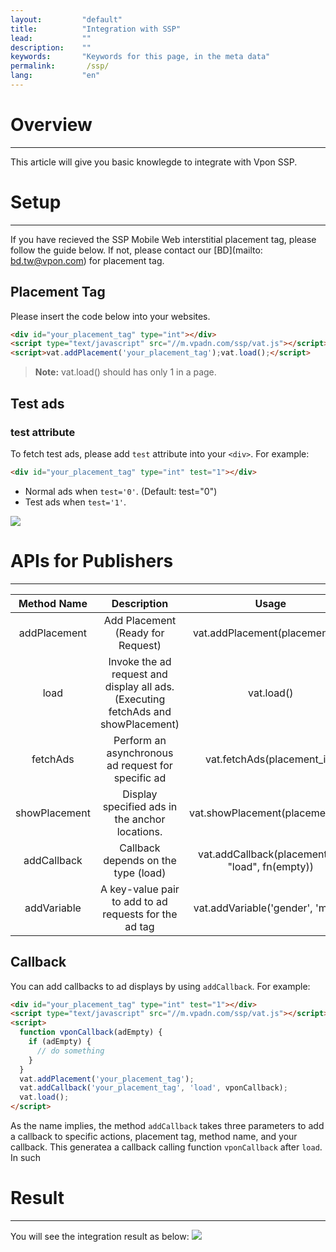 ```yaml
---
layout:         "default"
title:          "Integration with SSP"
lead:           ""
description:    ""
keywords:       "Keywords for this page, in the meta data"
permalink:       /ssp/
lang:           "en"
---
```



# Overview
---
This article will give you basic knowlegde to integrate with Vpon SSP.

# Setup
---
If you have recieved the SSP Mobile Web interstitial placement tag, please follow the guide below. If not, please contact our [BD](mailto: bd.tw@vpon.com) for placement tag.

## Placement Tag
Please insert the code below into your websites.

``` html
<div id="your_placement_tag" type="int"></div>
<script type="text/javascript" src="//m.vpadn.com/ssp/vat.js"></script>
<script>vat.addPlacement('your_placement_tag');vat.load();</script>
```

> **Note:**
vat.load() should has only 1 in a page.

## Test ads
### test attribute
To fetch test ads, please add `test` attribute into your `<div>`. For example:<br>

```html
<div id="your_placement_tag" type="int" test="1"></div>
```

* Normal ads when `test='0'`. (Default: test="0")
* Test ads when `test='1'`.

<img src="{{site.imgurl}}/SSP_Test_AD1.jpg" class="width-300">




# APIs for Publishers
---
Method Name	| Description	| Usage
:-------------: | :------------:|:-------------: |
addPlacement |	Add Placement (Ready for Request)	| vat.addPlacement(placement_id)
load |	Invoke the ad request and display all ads.(Executing fetchAds and showPlacement) |	vat.load()
fetchAds|Perform an asynchronous ad request for specific ad|	vat.fetchAds(placement_id)
showPlacement|	Display specified ads in the anchor locations.|	vat.showPlacement(placement_id)
addCallback	| Callback depends on the type (load) | vat.addCallback(placement_id, "load", fn(empty))
addVariable	| A key-value pair to add to ad requests for the ad tag |	vat.addVariable('gender', 'male')

## Callback
You can add callbacks to ad displays by using `addCallback`. For example:

```html
<div id="your_placement_tag" type="int" test="1"></div>
<script type="text/javascript" src="//m.vpadn.com/ssp/vat.js"></script>
<script>
  function vponCallback(adEmpty) {
    if (adEmpty) {
      // do something
    }
  }
  vat.addPlacement('your_placement_tag');
  vat.addCallback('your_placement_tag', 'load', vponCallback);
  vat.load();
</script>
```

As the name implies, the method `addCallback` takes three parameters to add a callback to specific actions, placement tag, method name, and your callback. This generatea a callback calling function `vponCallback` after `load`. In such 

# Result
---
You will see the integration result as below:
<img src="{{site.imgurl}}/SSP_Test_AD2.jpg" class="width-300">
